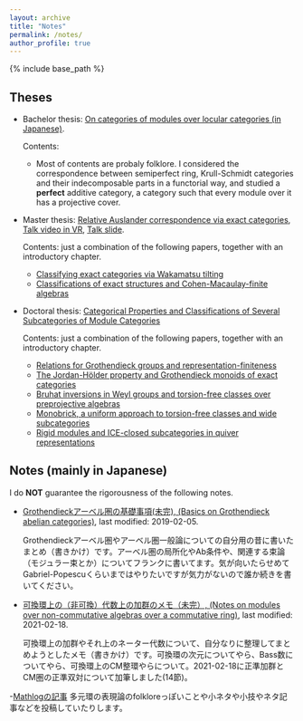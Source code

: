 ```yaml
---
layout: archive
title: "Notes"
permalink: /notes/
author_profile: true
---
```


{% include base_path %}

## Theses
- Bachelor thesis: [On categories of modules over locular categories (in Japanese)](/files/sotsuron.pdf).

  Contents:
  - Most of contents are probaly folklore. I considered the correspondence between semiperfect ring, Krull-Schmidt categories and their indecomposable parts in a functorial way, and studied a  **perfect** additive category, a category such that every module over it has a projective cover.

- Master thesis: [Relative Auslander correspondence via exact categories](/files/master_thesis.pdf), [Talk video in VR](https://youtu.be/ENQNdLAF_NE), [Talk slide](/files/mt0130.pdf).

  Contents: just a combination of the following papers, together with an introductory chapter.
  - [Classifying exact categories via Wakamatsu tilting](/papers/wakamatsu/)
  - [Classifications of exact structures and Cohen-Macaulay-finite algebras](/papers/exact-str/)

- Doctoral thesis: [Categorical Properties and Classifications of Several Subcategories of Module Categories](/files/phd_thesis.pdf)

  Contents: just a combination of the following papers, together with an introductory chapter.
  - [Relations for Grothendieck groups and representation-finiteness](/papers/relations/)
  - [The Jordan-H&ouml;lder property and Grothendieck monoids of exact categories](/papers/JHP/)
  - [Bruhat inversions in Weyl groups and torsion-free classes over preprojective algebras](/papers/binv/)
  - [Monobrick, a uniform approach to torsion-free classes and wide subcategories](/papers/mbrick/)
  - [Rigid modules and ICE-closed subcategories in quiver representations](/papers/rigidICE/)

## Notes (mainly in Japanese)
I do **NOT** guarantee the rigorousness of the following notes.

- [Grothendieckアーベル圏の基礎事項(未完), (Basics on Grothendieck abelian categories)](/files/GrothendieckAbelian0205.pdf), last modified: 2019-02-05.

  Grothendieckアーベル圏やアーベル圏一般論についての自分用の昔に書いたまとめ（書きかけ）です。アーベル圏の局所化やAb条件や、関連する束論（モジュラー束とか）についてフランクに書いてます。気が向いたらせめてGabriel-Popescuくらいまではやりたいですが気力がないので誰か続きを書いてください。

- [可換環上の（非可換）代数上の加群のメモ（未完）, (Notes on modules over non-commutative algebras over a commutative ring)](/files/comm-order0218.pdf), last modified: 2021-02-18.

  可換環上の加群やそれ上のネーター代数について、自分なりに整理してまとめようとしたメモ（書きかけ）です。可換環の次元についてやら、Bass数についてやら、可換環上のCM整環やらについて。2021-02-18に正準加群とCM圏の正準双対について加筆しました(14節)。

-[Mathlogの記事](https://mathlog.info/users/902/articles)
  多元環の表現論のfolkloreっぽいことや小ネタや小技やネタ記事などを投稿していたりします。

